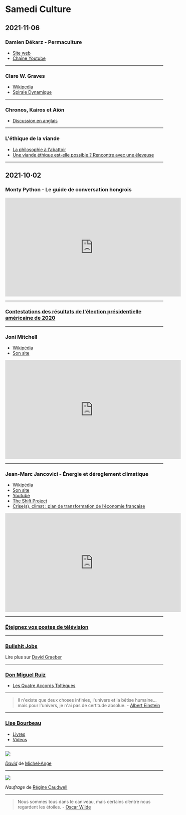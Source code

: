 # Samedi Culture

## 2021·11·06

### Damien Dékarz - Permaculture

- [Site web](http://www.permacultureetc.com/)
- [Chaîne Youtube](https://www.youtube.com/c/permacultureetc)

---

### Clare W. Graves

- [Wikipedia](https://fr.wikipedia.org/wiki/Clare_Graves)
- [Spirale Dynamique](https://fr.wikipedia.org/wiki/Spirale_dynamique)

---

### Chronos, Kairos et Aiön

- [Discussion en anglais](https://innovtoday.wordpress.com/2018/11/01/aion-kairos-chronos-3-time-concepts-to-master-in-innovation-management/)

---

### L'éthique de la viande

- [La philosophie à l'abattoir](https://www.ledevoir.com/societe/549276/peut-on-manger-de-la-viande-de-facon-ethique)
- [Une viande éthique est-elle possible ? Rencontre avec une éleveuse](https://www.youtube.com/watch?v=cutdzrKNnNo)

---

## 2021·10·02

### Monty Python - Le guide de conversation hongrois

<div class="video">
  <iframe width="560" height="315" src="https://www.youtube-nocookie.com/embed/C1Sw0PDgHU4" title="YouTube video player" frameborder="0" allow="accelerometer; autoplay; clipboard-write; encrypted-media; gyroscope; picture-in-picture" allowfullscreen></iframe>
</div>

---

### [Contestations des résultats de l'élection présidentielle américaine de 2020](https://fr.wikipedia.org/wiki/Contestations_des_r%C3%A9sultats_de_l%27%C3%A9lection_pr%C3%A9sidentielle_am%C3%A9ricaine_de_2020)

---

### Joni Mitchell

- [Wikipédia](https://fr.wikipedia.org/wiki/Joni_Mitchell)
- [Son site](https://jonimitchell.com/)

<div class="video">
  <iframe width="560" height="315" src="https://www.youtube-nocookie.com/embed/X180DHrKiJ0" title="YouTube video player" frameborder="0" allow="accelerometer; autoplay; clipboard-write; encrypted-media; gyroscope; picture-in-picture" allowfullscreen></iframe>
</div>

---

### Jean-Marc Jancovici - Énergie et déreglement climatique

- [Wikipédia](https://fr.wikipedia.org/wiki/Jean-Marc_Jancovici)
- [Son site](https://jancovici.com/)
- [Youtube](https://www.youtube.com/channel/UCNovJemYKcdKt7PDdptJZfQ/videos)
- [The Shift Project](https://theshiftproject.org/)
- [Crise(s), climat : plan de transformation de l’économie française](https://theshiftproject.org/wp-content/uploads/2020/06/2020-05-06_Crises-climat-un-Plan-de-transformation-de-l%C3%A9conomie-Shift-Project_v2.pdf)

<div class="video">
  <iframe width="560" height="315" src="https://www.youtube-nocookie.com/embed/Fp6aJZQldFs"
    title="YouTube video player" frameborder="0" allow="accelerometer; autoplay; clipboard-write; encrypted-media; gyroscope; picture-in-picture"
    allowfullscreen></iframe>
</div>

---

### [Éteignez vos postes de télévision](https://vivre-sainement.blogspot.com/2011/08/en-bref-pour-vivre-plus-vieux-eteignez.html)

---

### [Bullshit Jobs](https://fr.wikipedia.org/wiki/Bullshit_jobs)

Lire plus sur [David Graeber](https://fr.wikipedia.org/wiki/David_Graeber)

---

### [Don Miguel Ruiz](https://fr.wikipedia.org/wiki/Miguel_Ruiz)

- [Les Quatre Accords Toltèques](https://www.jepense.org/4-accords-tolteques-liste-resume/)

---

> Il n'existe que deux choses infinies, l'univers et la bêtise humaine... mais
> pour l'univers, je n'ai pas de certitude absolue. - [Albert
> Einstein](https://fr.wikipedia.org/wiki/Albert_Einstein)

---

### [Lise Bourbeau](https://www.lisebourbeau.com/fr/)

- [Livres](https://www.lisebourbeau.com/fr/livres-cd/)
- [Videos](https://www.youtube.com/user/francisETC/videos)

---

<div class="image">
  <a href="https://fr.wikipedia.org/wiki/David_(Michel-Ange)">
    <img src="https://upload.wikimedia.org/wikipedia/commons/thumb/2/26/Michelangelo%27s_David_2021_-_1.jpg/1280px-Michelangelo%27s_David_2021_-_1.jpg">
  </a>
  <p><em><a href="https://fr.wikipedia.org/wiki/David_(Michel-Ange)">David</a></em> de <a href="https://fr.wikipedia.org/wiki/Michel-Ange">Michel-Ange</a></p>
</div>

---

<div class="image">
  <a href="https://caudwell-regine.guidarts.com/liste-galerie.php">
    <img src="https://caudwell-regine.guidarts.com/uploads/galerie_46100_13843_188001.jpg">
  </a>
  <p><em>Naufrage</em> de <a href="https://caudwell-regine.guidarts.com/liste-galerie.php">Régine Caudwell</a></p>
</div>

---

> Nous sommes tous dans le caniveau, mais certains d’entre nous regardent les
> étoiles. - [Oscar Wilde](https://fr.wikipedia.org/wiki/Oscar_Wilde)
